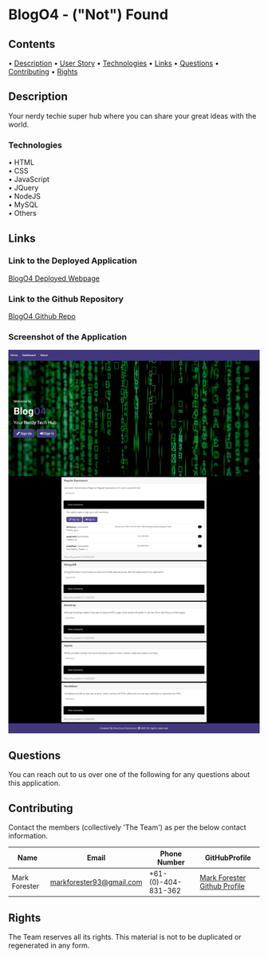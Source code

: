 # BlogO4 - ("Not") Found

## Contents

• [Description](#description)
• [User Story](#user-story)
• [Technologies](#technologies)
• [Links](#links)
• [Questions](#questions)
• [Contributing](#contributing)
• [Rights](#rights)

## Description

Your nerdy techie super hub where you can share your great ideas with the world.

### Technologies

• HTML  
• CSS  
• JavaScript  
• JQuery  
• NodeJS  
• MySQL  
• Others

## Links

### Link to the Deployed Application

[BlogO4 Deployed Webpage](https://blogo4-notfound.herokuapp.com/home)

### Link to the Github Repository

[BlogO4 Github Repo](https://github.com/Forester93/blog-o-4-not-found)

### Screenshot of the Application

![Screenshot of the page](/assets/images/screenshot.png)

## Questions

You can reach out to us over one of the following for any questions about this application.

## Contributing

Contact the members (collectively 'The Team') as per the below contact information.

| Name          | Email                    | Phone Number        | GitHubProfile                                                  |
| ------------- | ------------------------ | ------------------- | -------------------------------------------------------------- |
| Mark Forester | markforester93@gmail.com | +61-(0)-404-831-362 | [Mark Forester Github Profile](https://github.com/forester93/) |

## Rights

The Team reserves all its rights. This material is not to be duplicated or regenerated in any form.
